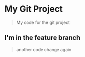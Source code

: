 # My Git Project

> My code for the git project

## I'm in the feature branch

> another code change again
